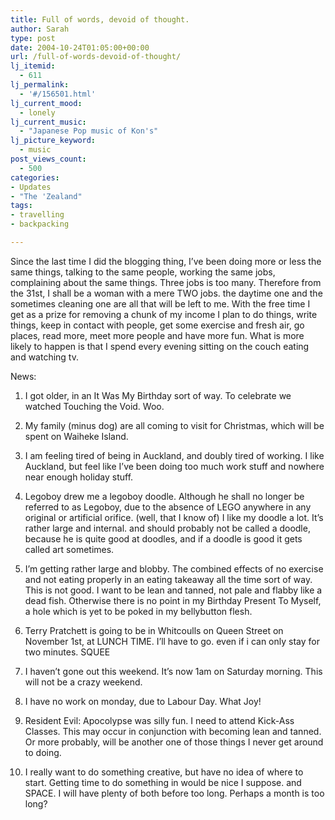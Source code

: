```yaml
---
title: Full of words, devoid of thought.
author: Sarah
type: post
date: 2004-10-24T01:05:00+00:00
url: /full-of-words-devoid-of-thought/
lj_itemid:
  - 611
lj_permalink:
  - '#/156501.html'
lj_current_mood:
  - lonely
lj_current_music:
  - "Japanese Pop music of Kon's"
lj_picture_keyword:
  - music
post_views_count:
  - 500
categories:
- Updates
- "The 'Zealand"
tags:
- travelling
- backpacking

---
```

Since the last time I did the blogging thing, I&#8217;ve been doing more or less the same things, talking to the same people, working the same jobs, complaining about the same things. Three jobs is too many. Therefore from the 31st, I shall be a woman with a mere TWO jobs. the daytime one and the sometimes cleaning one are all that will be left to me. With the free time I get as a prize for removing a chunk of my income I plan to do things, write things, keep in contact with people, get some exercise and fresh air, go places, read more, meet more people and have more fun. What is more likely to happen is that I spend every evening sitting on the couch eating and watching tv.

News:

1. I got older, in an It Was My Birthday sort of way. To celebrate we watched Touching the Void. Woo.
  
2. My family (minus dog) are all coming to visit for Christmas, which will be spent on Waiheke Island.
  
3. I am feeling tired of being in Auckland, and doubly tired of working. I like Auckland, but feel like I&#8217;ve been doing too much work stuff and nowhere near enough holiday stuff.
  
4. Legoboy drew me a legoboy doodle. Although he shall no longer be referred to as Legoboy, due to the absence of LEGO anywhere in any original or artificial orifice. (well, that I know of) I like my doodle a lot. It&#8217;s rather large and internal. and should probably not be called a doodle, because he is quite good at doodles, and if a doodle is good it gets called art sometimes.
  
5. I&#8217;m getting rather large and blobby. The combined effects of no exercise and not eating properly in an eating takeaway all the time sort of way. This is not good. I want to be lean and tanned, not pale and flabby like a dead fish. Otherwise there is no point in my Birthday Present To Myself, a hole which is yet to be poked in my bellybutton flesh.
  
6. Terry Pratchett is going to be in Whitcoulls on Queen Street on November 1st, at LUNCH TIME. I&#8217;ll have to go. even if i can only stay for two minutes. SQUEE
  
7. I haven&#8217;t gone out this weekend. It&#8217;s now 1am on Saturday morning. This will not be a crazy weekend.
  
8. I have no work on monday, due to Labour Day. What Joy!
  
9. Resident Evil: Apocolypse was silly fun. I need to attend Kick-Ass Classes. This may occur in conjunction with becoming lean and tanned. Or more probably, will be another one of those things I never get around to doing.
  
10. I really want to do something creative, but have no idea of where to start. Getting time to do something in would be nice I suppose. and SPACE. I will have plenty of both before too long. Perhaps a month is too long?